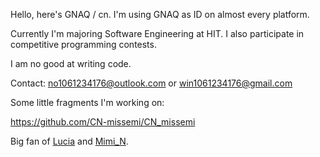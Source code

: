 Hello, here's GNAQ / cn. I'm using GNAQ as ID on almost every platform.

Currently I'm majoring Software Engineering at HIT. I also participate in competitive programming contests.

I am no good at writing code.

Contact: no1061234176@outlook.com or win1061234176@gmail.com

Some little fragments I'm working on:

https://github.com/CN-missemi/CN_missemi

Big fan of [Lucia](https://www.youtube.com/c/Luciaaa_Sings) and [Mimi_N](https://www.patreon.com/mimi_n/posts). 
